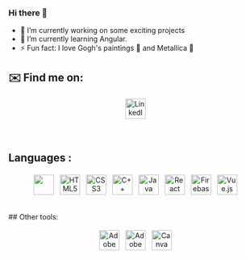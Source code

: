 ### Hi there 👋

- 🔭 I’m currently working on some exciting projects
- 🌱 I’m currently learning Angular.
- ⚡ Fun fact: I love Gogh's paintings :milky_way: and Metallica :guitar:

## ✉️ Find me on:

<p align="center">
 <a href="https://al.linkedin.com/in/albina-boshku-143740213" target="_blank" rel="noopener noreferrer"> <img alt="LinkedIn" src="https://img.shields.io/badge/linkedin-%230077B5.svg?style=for-the-badge&logo=linkedin&logoColor=white" height="40" style="vertical-align:top; margin:4px"></a>
</p>

<br />

## Languages :
<p align="center">
<img src="https://img.shields.io/badge/javascript-%23323330.svg?style=for-the-badge&logo=javascript&logoColor=%23F7DF1E"  height="40" style="vertical-align:top; margin:4px">
<img alt="HTML5" src="https://img.shields.io/badge/html5-%23E34F26.svg?style=for-the-badge&logo=html5&logoColor=white" height="40" style="vertical-align:top; margin:4px">
<img alt="CSS3" src="https://img.shields.io/badge/css3-%231572B6.svg?style=for-the-badge&logo=css3&logoColor=white" height="40" style="vertical-align:top; margin:4px">
<img alt="C++" src="https://img.shields.io/badge/c++-%2300599C.svg?style=for-the-badge&logo=c%2B%2B&logoColor=white" height="40" style="vertical-align:top; margin:4px">
<img alt="Java" src="https://img.shields.io/badge/java-%23ED8B00.svg?style=for-the-badge&logo=java&logoColor=white" height="40" style="vertical-align:top; margin:4px">
<img alt="React" src="https://img.shields.io/badge/react-%2320232a.svg?style=for-the-badge&logo=react&logoColor=%2361DAFB" height="40" style="vertical-align:top; margin:4px">
<img alt="Firebase" src="https://img.shields.io/badge/firebase-%23039BE5.svg?style=for-the-badge&logo=firebase" height="40" style="vertical-align:top; margin:4px">
<img alt="Vue.js" src="https://img.shields.io/badge/vuejs-%2335495e.svg?style=for-the-badge&logo=vue-dot-js&logoColor=%234FC08D" height="40" style="vertical-align:top; margin:4px">
  </p>
  
<br />
## Other tools:
<p align="center">
<img alt="Adobe Photoshop" src="https://img.shields.io/badge/adobephotoshop-%2331A8FF.svg?style=for-the-badge&logo=adobephotoshop&logoColor=white"  height="40" style="vertical-align:top; margin:4px">
<img alt="Adobe Illustrator" src="https://img.shields.io/badge/adobeillustrator-%23FF9A00.svg?style=for-the-badge&logo=adobeillustrator&logoColor=white" height="40" style="vertical-align:top; margin:4px">
<img alt="Canva" src="https://img.shields.io/badge/Canva-%2300C4CC.svg?style=for-the-badge&logo=Canva&logoColor=white" height="40" style="vertical-align:top; margin:4px">

  
</p>
